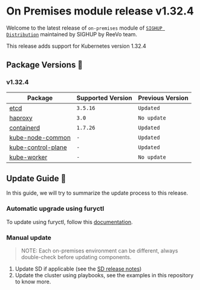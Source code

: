 # On Premises module release v1.32.4

Welcome to the latest release of `on-premises` module of [`SIGHUP Distribution`](https://github.com/sighupio/distribution) maintained by SIGHUP by ReeVo team.

This release adds support for Kubernetes version 1.32.4

## Package Versions 🚢

### v1.32.4

| Package                                        | Supported Version | Previous Version |
| ---------------------------------------------- | ----------------- | ---------------- |
| [etcd](roles/etcd)                             | `3.5.16`          | `Updated`        |
| [haproxy](roles/haproxy)                       | `3.0`             | `No update`      |
| [containerd](roles/containerd)                 | `1.7.26`          | `Updated`        |
| [kube-node-common](roles/kube-node-common)     | `-`               | `Updated`        |
| [kube-control-plane](roles/kube-control-plane) | `-`               | `Updated`        |
| [kube-worker](roles/kube-worker)               | `-`               | `No update`      |

## Update Guide 🦮

In this guide, we will try to summarize the update process to this release.

### Automatic upgrade using furyctl

To update using furyctl, follow this [documentation](https://docs.sighup.com/docs/installation/upgrades).

### Manual update
  
> NOTE: Each on-premises environment can be different, always double-check before updating components.

1. Update SD if applicable (see the [SD release notes](https://github.com/sighupio/distribution/tree/master/docs/releases))
2. Update the cluster using playbooks, see the examples in this repository to know more.
